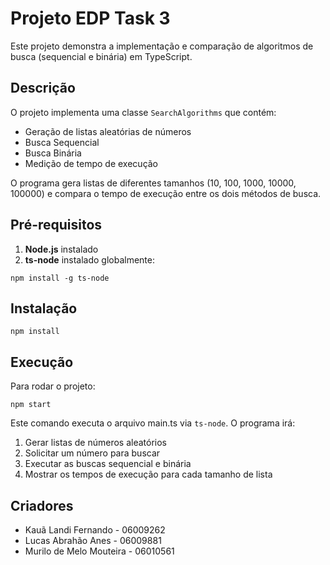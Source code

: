 # Projeto EDP Task 3

Este projeto demonstra a implementação e comparação de algoritmos de busca (sequencial e binária) em TypeScript.

## Descrição

O projeto implementa uma classe `SearchAlgorithms` que contém:

- Geração de listas aleatórias de números
- Busca Sequencial
- Busca Binária
- Medição de tempo de execução

O programa gera listas de diferentes tamanhos (10, 100, 1000, 10000, 100000) e compara o tempo de execução entre os dois métodos de busca.

## Pré-requisitos

1. **Node.js** instalado
2. **ts-node** instalado globalmente:

```shell
npm install -g ts-node
```

## Instalação

```shell
npm install
```

## Execução

Para rodar o projeto:

```shell
npm start
```

Este comando executa o arquivo main.ts via `ts-node`. O programa irá:

1. Gerar listas de números aleatórios
2. Solicitar um número para buscar
3. Executar as buscas sequencial e binária
4. Mostrar os tempos de execução para cada tamanho de lista

## Criadores

- Kauã Landi Fernando - 06009262
- Lucas Abrahão Anes - 06009881
- Murilo de Melo Mouteira - 06010561
